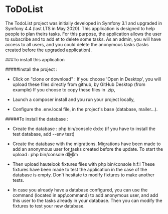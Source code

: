 ToDoList
========

The TodoList project was initially developed in Symfony 3.1 and upgraded in Symfony 4.4 (last LTS in May 2020). 
This application is designed to help people to plan theirs tasks. For this purpose, the application allows the user to 
subscribe and to add et to delete some tasks. 
As an admin, you will have access to all users, and you could delete the anonymous tasks (tasks created before the upgraded
application). 

###To install this application


#####Install the project : 
- Click on "clone or download" : If you choose 'Open in Desktop', you will upload these files directly from github, by 
GitHub Desktop (from example) If you choose to copy these files in .zip,

- Launch a composer install and you run your project locally,
 
- Configure the .env.local file, in the project's base (database, mailer...). 

#####To install the database : 
- Create the database : php bin/console d:d:c (if you have to install the test database, add --env test)

- Create the database with the migrations. Migrations have been made to add an anonymous user for tasks created before 
 the update. To start the upload : php bin/console d:m:m

- Then upload hautelook fixtures files with php bin/console h:f:l
These fixtures have been made to test the application in the case of the database is empty. Don't hesitate to modify 
fixtures to make another tests. 

- In case you already have a database configured, you can use the command (located in app\command) to add anonymous user, 
and add this user to the tasks already in your database. Then you can modify the fixtures to test your new database. 

 



